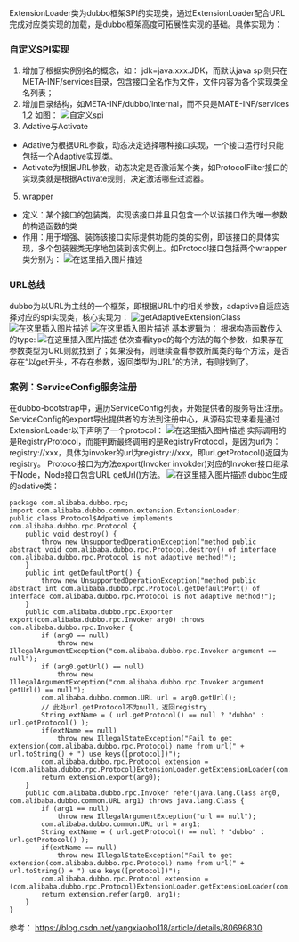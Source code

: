 ExtensionLoader类为dubbo框架SPI的实现类，通过ExtensionLoader配合URL完成对应类实现的加载，是dubbo框架高度可拓展性实现的基础。具体实现为：
### 自定义SPI实现
1. 增加了根据实例别名的概念，如：
jdk=java.xxx.JDK，而默认java spi则只在META-INF/services目录，包含接口全名作为文件，文件内容为各个实现类全名列表；
2. 增加目录结构，如META-INF/dubbo/internal，而不只是MATE-INF/services
1,2 如图：
![自定义spi](https://img-blog.csdnimg.cn/20181129180140946.jpg?x-oss-process=image/watermark,type_ZmFuZ3poZW5naGVpdGk,shadow_10,text_aHR0cHM6Ly9ibG9nLmNzZG4ubmV0L3UwMTAwMTM1NzM=,size_16,color_FFFFFF,t_70)
4.  Adative与Activate
* Adative为根据URL参数，动态决定选择哪种接口实现，一个接口运行时只能包括一个Adaptive实现类。
* Activate为根据URL参数，动态决定是否激活某个类，如ProtocolFilter接口的实现类就是根据Activate规则，决定激活哪些过滤器。
5.  wrapper
* 定义：某个接口的包装类，实现该接口并且只包含一个以该接口作为唯一参数的构造函数的类
* 作用：用于增强、装饰该接口实际提供功能的类的实例，即该接口的具体实现，多个包装器类无序地包装到该实例上。如Protocol接口包括两个wrapper类分别为：
![在这里插入图片描述](https://img-blog.csdnimg.cn/20181129175716397.jpg?x-oss-process=image/watermark,type_ZmFuZ3poZW5naGVpdGk,shadow_10,text_aHR0cHM6Ly9ibG9nLmNzZG4ubmV0L3UwMTAwMTM1NzM=,size_16,color_FFFFFF,t_70)
### URL总线
 dubbo为以URL为主线的一个框架，即根据URL中的相关参数，adaptive自适应选择对应的spi实现类，核心实现为：
![getAdaptiveExtensionClass](https://img-blog.csdnimg.cn/20181129174539969.png?x-oss-process=image/watermark,type_ZmFuZ3poZW5naGVpdGk,shadow_10,text_aHR0cHM6Ly9ibG9nLmNzZG4ubmV0L3UwMTAwMTM1NzM=,size_16,color_FFFFFF,t_70)
![在这里插入图片描述](https://img-blog.csdnimg.cn/20181129174707945.png?x-oss-process=image/watermark,type_ZmFuZ3poZW5naGVpdGk,shadow_10,text_aHR0cHM6Ly9ibG9nLmNzZG4ubmV0L3UwMTAwMTM1NzM=,size_16,color_FFFFFF,t_70)
![在这里插入图片描述](https://img-blog.csdnimg.cn/20181129174745243.png?x-oss-process=image/watermark,type_ZmFuZ3poZW5naGVpdGk,shadow_10,text_aHR0cHM6Ly9ibG9nLmNzZG4ubmV0L3UwMTAwMTM1NzM=,size_16,color_FFFFFF,t_70)
基本逻辑为：
根据构造函数传入的type:
![在这里插入图片描述](https://img-blog.csdnimg.cn/20181129174820620.png)
依次查看type的每个方法的每个参数，如果存在参数类型为URL则就找到了；如果没有，则继续查看参数所属类的每个方法，是否存在“以get开头，不存在参数，返回类型为URL”的方法，有则找到了。

### 案例：ServiceConfig服务注册
在dubbo-bootstrap中，遍历ServiceConfig列表，开始提供者的服务导出注册。
ServiceConfig的export导出提供者的方法到注册中心，从源码实现来看是通过ExtensionLoader以下声明了一个protocol：
![在这里插入图片描述](https://img-blog.csdnimg.cn/20181129175258140.jpg?x-oss-process=image/watermark,type_ZmFuZ3poZW5naGVpdGk,shadow_10,text_aHR0cHM6Ly9ibG9nLmNzZG4ubmV0L3UwMTAwMTM1NzM=,size_16,color_FFFFFF,t_70)
实际调用的是RegistryProtocol，而能判断最终调用的是RegistryProtocol，是因为url为：registry://xxx，具体为invoker的url为registry://xxx，即url.getProtocol()返回为registry。
Protocol接口为方法export(Invoker invokder)对应的Invoker接口继承于Node，Node接口包含URL getUrl()方法。
![在这里插入图片描述](https://img-blog.csdnimg.cn/20181129175418953.png?x-oss-process=image/watermark,type_ZmFuZ3poZW5naGVpdGk,shadow_10,text_aHR0cHM6Ly9ibG9nLmNzZG4ubmV0L3UwMTAwMTM1NzM=,size_16,color_FFFFFF,t_70)
dubbo生成的adative类：

```
package com.alibaba.dubbo.rpc;
import com.alibaba.dubbo.common.extension.ExtensionLoader;
public class Protocol$Adpative implements com.alibaba.dubbo.rpc.Protocol {
	public void destroy() {
		throw new UnsupportedOperationException("method public abstract void com.alibaba.dubbo.rpc.Protocol.destroy() of interface com.alibaba.dubbo.rpc.Protocol is not adaptive method!");
	}
	public int getDefaultPort() {
		throw new UnsupportedOperationException("method public abstract int com.alibaba.dubbo.rpc.Protocol.getDefaultPort() of interface com.alibaba.dubbo.rpc.Protocol is not adaptive method!");
	}
	public com.alibaba.dubbo.rpc.Exporter export(com.alibaba.dubbo.rpc.Invoker arg0) throws com.alibaba.dubbo.rpc.Invoker {
		if (arg0 == null) 
			throw new IllegalArgumentException("com.alibaba.dubbo.rpc.Invoker argument == null");
		if (arg0.getUrl() == null) 
			throw new IllegalArgumentException("com.alibaba.dubbo.rpc.Invoker argument getUrl() == null");
		com.alibaba.dubbo.common.URL url = arg0.getUrl();
		// 此处url.getProtocol不为null，返回registry
		String extName = ( url.getProtocol() == null ? "dubbo" : url.getProtocol() );
		if(extName == null) 
			throw new IllegalStateException("Fail to get extension(com.alibaba.dubbo.rpc.Protocol) name from url(" + url.toString() + ") use keys([protocol])");
		com.alibaba.dubbo.rpc.Protocol extension = (com.alibaba.dubbo.rpc.Protocol)ExtensionLoader.getExtensionLoader(com.alibaba.dubbo.rpc.Protocol.class).getExtension(extName);
		return extension.export(arg0);
	}
	public com.alibaba.dubbo.rpc.Invoker refer(java.lang.Class arg0, com.alibaba.dubbo.common.URL arg1) throws java.lang.Class {
		if (arg1 == null) 
			throw new IllegalArgumentException("url == null");
		com.alibaba.dubbo.common.URL url = arg1;
		String extName = ( url.getProtocol() == null ? "dubbo" : url.getProtocol() );
		if(extName == null) 
			throw new IllegalStateException("Fail to get extension(com.alibaba.dubbo.rpc.Protocol) name from url(" + url.toString() + ") use keys([protocol])");
		com.alibaba.dubbo.rpc.Protocol extension = (com.alibaba.dubbo.rpc.Protocol)ExtensionLoader.getExtensionLoader(com.alibaba.dubbo.rpc.Protocol.class).getExtension(extName);
		return extension.refer(arg0, arg1);
	}
}
```
参考：
https://blog.csdn.net/yangxiaobo118/article/details/80696830